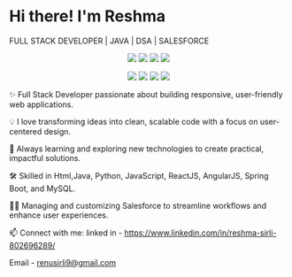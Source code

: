   # Hi there! I'm Reshma  

FULL STACK DEVELOPER | JAVA | DSA | SALESFORCE

<p align="center">
  <img src="https://img.shields.io/badge/Full%20Stack%20Developer-6DB33F?style=for-the-badge&logo=code&logoColor=white"/>
  <img src="https://img.shields.io/badge/Java-007396?style=for-the-badge&logo=java&logoColor=white"/>
  <img src="https://img.shields.io/badge/DSA-FF6F00?style=for-the-badge&logo=algolia&logoColor=white"/>
  <img src="https://img.shields.io/badge/Salesforce-00A1E0?style=for-the-badge&logo=salesforce&logoColor=white"/>
</p>
<p align="center">
  <img src="https://img.shields.io/badge/-Full%20Stack%20Developer-0A66C2?style=for-the-badge&logo=developer-mode&logoColor=white"/>
  <img src="https://img.shields.io/badge/-Java-007396?style=for-the-badge&logo=java&logoColor=white"/>
  <img src="https://img.shields.io/badge/-Data%20Structures%20%26%20Algorithms-F57C00?style=for-the-badge&logo=data&logoColor=white"/>
  <img src="https://img.shields.io/badge/-Salesforce-00A1E0?style=for-the-badge&logo=salesforce&logoColor=white"/>
</p>



✨ Full Stack Developer passionate about building responsive, user-friendly web applications.

💡 I love transforming ideas into clean, scalable code with a focus on user-centered design.

🌱 Always learning and exploring new technologies to create practical, impactful solutions.

🛠️ Skilled in Html,Java, Python, JavaScript, ReactJS, AngularJS, Spring Boot, and MySQL.

👩‍💻 Managing and customizing Salesforce to streamline workflows and enhance user experiences.



📫 Connect with me: 
linked in - https://www.linkedin.com/in/reshma-sirli-802696289/

Email - renusirli9@gmail.com
